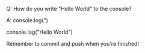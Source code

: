 Q: How do you write "Hello World" to the console?

A: console.log(")

console.log("Hello World")

Remember to commit and push when you're finished!
